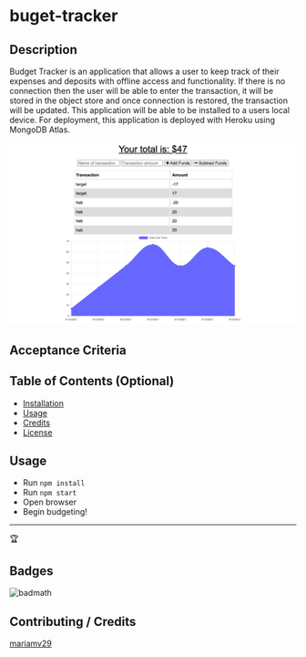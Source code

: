 # buget-tracker


## Description 
Budget Tracker is an application that allows a user to keep track of their expenses and deposits with offline access and functionality. If there is no connection then the user will be able to enter the transaction, it will be stored in the object store and once connection is restored, the transaction will be updated. This application will be able to be installed to a users local device. For deployment, this application is deployed with Heroku using MongoDB Atlas. 

![screeshot](./images/screenshot.jpg)


## Acceptance Criteria 

## Table of Contents (Optional)



* [Installation](#installation)
* [Usage](#usage)
* [Credits](#credits)
* [License](#license)


## Usage 
* Run `npm install` 
* Run `npm start`
* Open browser 
* Begin budgeting!

---

🏆 
## Badges

![badmath](https://img.shields.io/github/languages/top/nielsenjared/badmath)

## Contributing / Credits

[mariamv29](https://github.com/mariamv29/README-generator.git)
